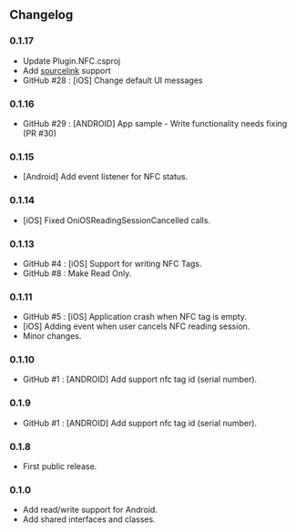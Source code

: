 ## Changelog

### 0.1.17
- Update Plugin.NFC.csproj
- Add [sourcelink](https://github.com/dotnet/sourcelink) support
- GitHub #28 : [iOS] Change default UI messages

### 0.1.16
- GitHub #29 : [ANDROID] App sample - Write functionality needs fixing (PR #30)

### 0.1.15
- [Android] Add event listener for NFC status.

### 0.1.14 
- [iOS] Fixed OniOSReadingSessionCancelled calls.

### 0.1.13
- GitHub #4 : [iOS] Support for writing NFC Tags.
- GitHub #8 : Make Read Only.

### 0.1.11
- GitHub #5 : [iOS] Application crash when NFC tag is empty.
- [iOS] Adding event when user cancels NFC reading session.
- Minor changes.

### 0.1.10
- GitHub #1 : [ANDROID] Add support nfc tag id (serial number).

### 0.1.9
- GitHub #1 : [ANDROID] Add support nfc tag id (serial number).

### 0.1.8
- First public release.

### 0.1.0
- Add read/write support for Android.
- Add shared interfaces and classes.